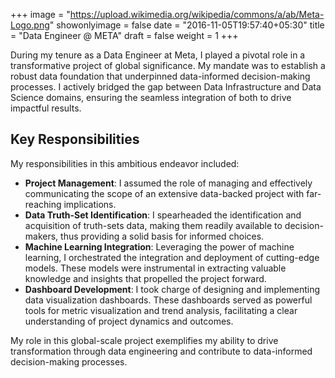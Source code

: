 +++
image = "https://upload.wikimedia.org/wikipedia/commons/a/ab/Meta-Logo.png"
showonlyimage = false
date = "2016-11-05T19:57:40+05:30"
title = "Data Engineer @ META"
draft = false
weight = 1
+++

<!--more-->

During my tenure as a Data Engineer at Meta, I played a pivotal role in a transformative project of global significance. My mandate was to establish a robust data foundation that underpinned data-informed decision-making processes. I actively bridged the gap between Data Infrastructure and Data Science domains, ensuring the seamless integration of both to drive impactful results.

## **Key Responsibilities**

My responsibilities in this ambitious endeavor included:

- **Project Management**: I assumed the role of managing and effectively communicating the scope of an extensive data-backed project with far-reaching implications.
- **Data Truth-Set Identification**: I spearheaded the identification and acquisition of truth-sets data, making them readily available to decision-makers, thus providing a solid basis for informed choices.
- **Machine Learning Integration**: Leveraging the power of machine learning, I orchestrated the integration and deployment of cutting-edge models. These models were instrumental in extracting valuable knowledge and insights that propelled the project forward.
- **Dashboard Development**: I took charge of designing and implementing data visualization dashboards. These dashboards served as powerful tools for metric visualization and trend analysis, facilitating a clear understanding of project dynamics and outcomes.

My role in this global-scale project exemplifies my ability to drive transformation through data engineering and contribute to data-informed decision-making processes.
